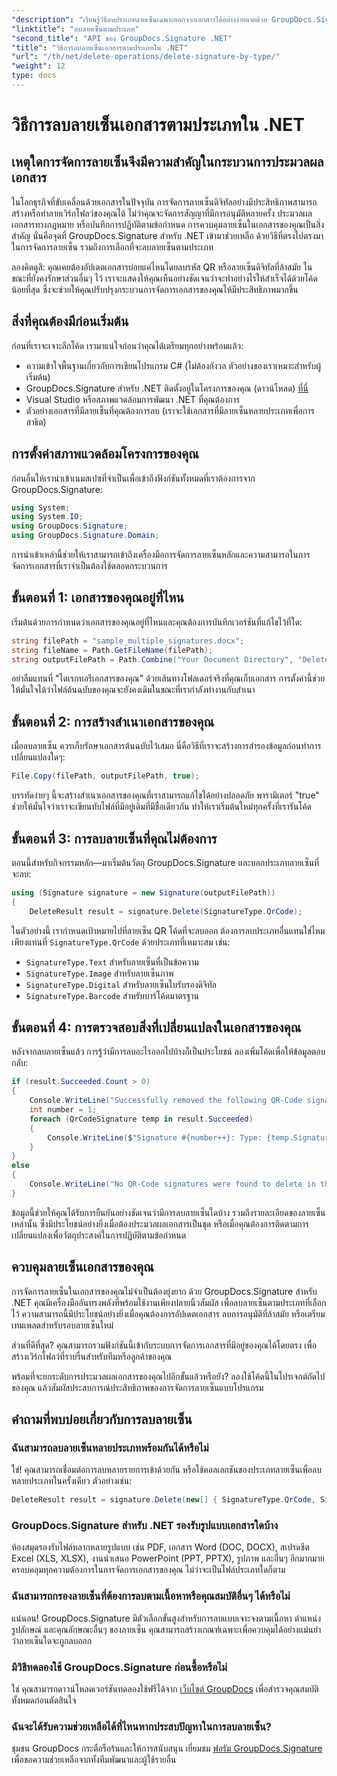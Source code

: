 ```yaml
---
"description": "เรียนรู้วิธีลบประเภทลายเซ็นเฉพาะออกจากเอกสารได้อย่างง่ายดายด้วย GroupDocs.Signature สำหรับ .NET จัดการลายเซ็นได้อย่างเชี่ยวชาญภายในไม่กี่นาที!"
"linktitle": "ลบลายเซ็นตามประเภท"
"second_title": "API ของ GroupDocs.Signature .NET"
"title": "วิธีการลบลายเซ็นเอกสารตามประเภทใน .NET"
"url": "/th/net/delete-operations/delete-signature-by-type/"
"weight": 12
type: docs
---
```

# วิธีการลบลายเซ็นเอกสารตามประเภทใน .NET

## เหตุใดการจัดการลายเซ็นจึงมีความสำคัญในกระบวนการประมวลผลเอกสาร

ในโลกธุรกิจที่ขับเคลื่อนด้วยเอกสารในปัจจุบัน การจัดการลายเซ็นดิจิทัลอย่างมีประสิทธิภาพสามารถสร้างหรือทำลายเวิร์กโฟลว์ของคุณได้ ไม่ว่าคุณจะจัดการสัญญาที่มีการอนุมัติหลายครั้ง ประมวลผลเอกสารทางกฎหมาย หรือบันทึกการปฏิบัติตามข้อกำหนด การควบคุมลายเซ็นในเอกสารของคุณเป็นสิ่งสำคัญ นั่นคือจุดที่ GroupDocs.Signature สำหรับ .NET เข้ามาช่วยเหลือ ด้วยวิธีที่ตรงไปตรงมาในการจัดการลายเซ็น รวมถึงการเลือกที่จะลบลายเซ็นตามประเภท

ลองคิดดูสิ: คุณเคยต้องอัปเดตเอกสารบ่อยแค่ไหนโดยลบรหัส QR หรือลายเซ็นดิจิทัลที่ล้าสมัย ในขณะที่ยังคงรักษาส่วนอื่นๆ ไว้ เราจะแสดงให้คุณเห็นอย่างชัดเจนว่าจะทำอย่างไรให้สำเร็จได้ด้วยโค้ดน้อยที่สุด ซึ่งจะช่วยให้คุณปรับปรุงกระบวนการจัดการเอกสารของคุณให้มีประสิทธิภาพมากขึ้น

## สิ่งที่คุณต้องมีก่อนเริ่มต้น

ก่อนที่เราจะเจาะลึกโค้ด เรามาแน่ใจก่อนว่าคุณได้เตรียมทุกอย่างพร้อมแล้ว:

- ความเข้าใจพื้นฐานเกี่ยวกับการเขียนโปรแกรม C# (ไม่ต้องกังวล ตัวอย่างของเราเหมาะสำหรับผู้เริ่มต้น)
- GroupDocs.Signature สำหรับ .NET ติดตั้งอยู่ในโครงการของคุณ (ดาวน์โหลด) [ที่นี่](https://releases.groupdocs.com/signature/net/-)
- Visual Studio หรือสภาพแวดล้อมการพัฒนา .NET ที่คุณต้องการ
- ตัวอย่างเอกสารที่มีลายเซ็นที่คุณต้องการลบ (เราจะใช้เอกสารที่มีลายเซ็นหลายประเภทเพื่อการสาธิต)

## การตั้งค่าสภาพแวดล้อมโครงการของคุณ

ก่อนอื่นให้เรานำเข้าเนมสเปซที่จำเป็นเพื่อเข้าถึงฟังก์ชันทั้งหมดที่เราต้องการจาก GroupDocs.Signature:

```csharp
using System;
using System.IO;
using GroupDocs.Signature;
using GroupDocs.Signature.Domain;
```

การนำเข้าเหล่านี้ช่วยให้เราสามารถเข้าถึงเครื่องมือการจัดการลายเซ็นหลักและความสามารถในการจัดการเอกสารที่เราจำเป็นต้องใช้ตลอดกระบวนการ

## ขั้นตอนที่ 1: เอกสารของคุณอยู่ที่ไหน

เริ่มต้นด้วยการกำหนดว่าเอกสารของคุณอยู่ที่ไหนและคุณต้องการบันทึกเวอร์ชันที่แก้ไขไว้ที่ใด:

```csharp
string filePath = "sample_multiple_signatures.docx";
string fileName = Path.GetFileName(filePath);
string outputFilePath = Path.Combine("Your Document Directory", "DeleteBySignatureType", fileName);
```

อย่าลืมแทนที่ "ไดเรกทอรีเอกสารของคุณ" ด้วยเส้นทางโฟลเดอร์จริงที่คุณเก็บเอกสาร การตั้งค่านี้ช่วยให้มั่นใจได้ว่าไฟล์ต้นฉบับของคุณจะยังคงเดิมในขณะที่เรากำลังทำงานกับสำเนา

## ขั้นตอนที่ 2: การสร้างสำเนาเอกสารของคุณ

เมื่อลบลายเซ็น ควรเก็บรักษาเอกสารต้นฉบับไว้เสมอ นี่คือวิธีที่เราจะสร้างการสำรองข้อมูลก่อนทำการเปลี่ยนแปลงใดๆ:

```csharp
File.Copy(filePath, outputFilePath, true);
```

บรรทัดง่ายๆ นี้จะสร้างสำเนาเอกสารของคุณที่เราสามารถแก้ไขได้อย่างปลอดภัย พารามิเตอร์ "true" ช่วยให้มั่นใจว่าเราจะเขียนทับไฟล์ที่มีอยู่เดิมที่มีชื่อเดียวกัน ทำให้เราเริ่มต้นใหม่ทุกครั้งที่เรารันโค้ด

## ขั้นตอนที่ 3: การลบลายเซ็นที่คุณไม่ต้องการ

ตอนนี้สำหรับกิจกรรมหลัก—มาเริ่มต้นวัตถุ GroupDocs.Signature และบอกประเภทลายเซ็นที่จะลบ:

```csharp
using (Signature signature = new Signature(outputFilePath))
{
    DeleteResult result = signature.Delete(SignatureType.QrCode);
```

ในตัวอย่างนี้ เรากำหนดเป้าหมายไปที่ลายเซ็น QR โค้ดที่จะลบออก ต้องการลบประเภทอื่นแทนใช่ไหม เพียงแทนที่ `SignatureType.QrCode` ด้วยประเภทที่เหมาะสม เช่น:
- `SignatureType.Text` สำหรับลายเซ็นที่เป็นข้อความ
- `SignatureType.Image` สำหรับลายเซ็นภาพ
- `SignatureType.Digital` สำหรับลายเซ็นใบรับรองดิจิทัล
- `SignatureType.Barcode` สำหรับบาร์โค้ดมาตรฐาน

## ขั้นตอนที่ 4: การตรวจสอบสิ่งที่เปลี่ยนแปลงในเอกสารของคุณ

หลังจากลบลายเซ็นแล้ว การรู้ว่ามีการลบอะไรออกไปบ้างก็เป็นประโยชน์ ลองเพิ่มโค้ดเพื่อให้ข้อมูลตอบกลับ:

```csharp
if (result.Succeeded.Count > 0)
{
    Console.WriteLine("Successfully removed the following QR-Code signatures:");
    int number = 1;
    foreach (QrCodeSignature temp in result.Succeeded)
    {
        Console.WriteLine($"Signature #{number++}: Type: {temp.SignatureType} Id:{temp.SignatureId}, Text: {temp.Text}");
    }
}
else
{
    Console.WriteLine("No QR-Code signatures were found to delete in this document.");
}
```

ข้อมูลนี้ช่วยให้คุณได้รับการยืนยันอย่างชัดเจนว่ามีการลบลายเซ็นใดบ้าง รวมถึงรายละเอียดของลายเซ็นเหล่านั้น ซึ่งมีประโยชน์อย่างยิ่งเมื่อต้องประมวลผลเอกสารเป็นชุด หรือเมื่อคุณต้องการติดตามการเปลี่ยนแปลงเพื่อวัตถุประสงค์ในการปฏิบัติตามข้อกำหนด

## ควบคุมลายเซ็นเอกสารของคุณ

การจัดการลายเซ็นในเอกสารของคุณไม่จำเป็นต้องยุ่งยาก ด้วย GroupDocs.Signature สำหรับ .NET คุณมีเครื่องมืออันทรงพลังที่พร้อมใช้งานเพียงปลายนิ้วสัมผัส เพื่อลบลายเซ็นตามประเภทที่เลือกไว้ ความสามารถนี้มีประโยชน์อย่างยิ่งเมื่อคุณต้องการอัปเดตเอกสาร ลบการอนุมัติที่ล้าสมัย หรือเตรียมเทมเพลตสำหรับรอบลายเซ็นใหม่

ส่วนที่ดีที่สุด? คุณสามารถรวมฟังก์ชันนี้เข้ากับระบบการจัดการเอกสารที่มีอยู่ของคุณได้โดยตรง เพื่อสร้างเวิร์กโฟลว์ที่ราบรื่นสำหรับทีมหรือลูกค้าของคุณ

พร้อมที่จะยกระดับการประมวลผลเอกสารของคุณไปอีกขั้นแล้วหรือยัง? ลองใช้โค้ดนี้ในโปรเจกต์ถัดไปของคุณ แล้วสัมผัสประสบการณ์ประสิทธิภาพของการจัดการลายเซ็นแบบโปรแกรม

## คำถามที่พบบ่อยเกี่ยวกับการลบลายเซ็น

### ฉันสามารถลบลายเซ็นหลายประเภทพร้อมกันได้หรือไม่
ใช่! คุณสามารถเชื่อมต่อการลบหลายรายการเข้าด้วยกัน หรือใช้คอลเลกชันของประเภทลายเซ็นเพื่อลบหลายประเภทในครั้งเดียว ตัวอย่างเช่น:
```csharp
DeleteResult result = signature.Delete(new[] { SignatureType.QrCode, SignatureType.Barcode });
```

### GroupDocs.Signature สำหรับ .NET รองรับรูปแบบเอกสารใดบ้าง
ห้องสมุดรองรับไฟล์หลากหลายรูปแบบ เช่น PDF, เอกสาร Word (DOC, DOCX), สเปรดชีต Excel (XLS, XLSX), งานนำเสนอ PowerPoint (PPT, PPTX), รูปภาพ และอื่นๆ อีกมากมาย ครอบคลุมทุกความต้องการในการจัดการเอกสารของคุณ ไม่ว่าจะเป็นไฟล์ประเภทใดก็ตาม

### ฉันสามารถกรองลายเซ็นที่ต้องการลบตามเนื้อหาหรือคุณสมบัติอื่นๆ ได้หรือไม่
แน่นอน! GroupDocs.Signature มีตัวเลือกขั้นสูงสำหรับการลบแบบเจาะจงตามเนื้อหา ตำแหน่ง รูปลักษณ์ และคุณลักษณะอื่นๆ ของลายเซ็น คุณสามารถสร้างเกณฑ์เฉพาะเพื่อควบคุมได้อย่างแม่นยำว่าลายเซ็นใดจะถูกลบออก

### มีวิธีทดลองใช้ GroupDocs.Signature ก่อนซื้อหรือไม่
ใช่ คุณสามารถดาวน์โหลดเวอร์ชันทดลองใช้ฟรีได้จาก [เว็บไซต์ GroupDocs](https://releases.groupdocs.com/) เพื่อสำรวจคุณสมบัติทั้งหมดก่อนตัดสินใจ

### ฉันจะได้รับความช่วยเหลือได้ที่ไหนหากประสบปัญหาในการลบลายเซ็น?
ชุมชน GroupDocs กระตือรือร้นและให้การสนับสนุน เยี่ยมชม [ฟอรัม GroupDocs.Signature](https://forum.groupdocs.com/c/signature/13) เพื่อขอความช่วยเหลือจากทั้งทีมพัฒนาและผู้ใช้รายอื่น